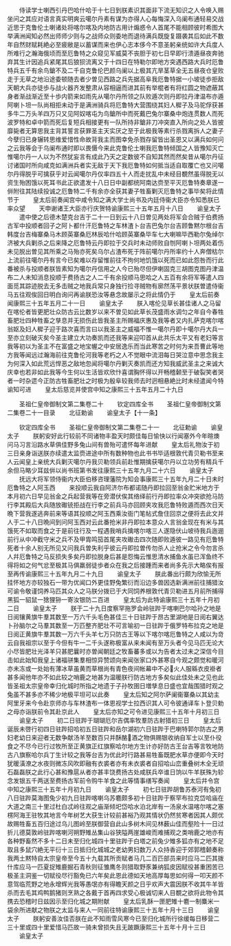 <!-- { "loadSidebar": true } -->
　　侍读学士喇西引丹巴哈什哈于十七日到朕素识其面非下流无知识之人令唤入赐坐问之其应对语言真实明爽云噶尔丹素有谋为亦得人心每悔深入乌阑布通轻易交战近思于克鲁伦土喇诸处将喀尔喀及内地防古用计煽惑令人首尾不能相顾彼时希图大举满洲闻知必然出师师少则与之战师众则委地而退待满兵既旋复蹑袭其后如此不数年自然财赋耗絶必至疲敝是以蓄谋而来也伊心志本侈今不意圣躬亲统如许大兵度人所难行之瀚海俄顷而至厄鲁特之众窥见军威莫不丧胆于初七日早即行溃遁昼夜奔驰弃其生计因追兵紧尾其后狼狈流离又于十四日在特勒尔即地方突遇西路大兵时厄鲁特兵五千有余鸟鎗不及二千自克鲁伦巴颜乌阑以上极其亢旱茎草全无五昼夜仓皇败走于无草之地沿途委顿随去者少曽见西路之兵先据高阜我厄鲁特据一小坡徒歩拒敌天朝大兵亦徒歩与战火器齐发整肃从容相逼而进其前有举棍者有将红圆之物遮蔽其身者渐战渐近至十歩内箭来如雨先从噶尔丹所领之队败遁次则丹即拉丹津温布亦遁阿喇卜坦一队尚相拒未动于是满洲骑兵将厄鲁特大营围绕其妇人穉子及马驼俘获甚多牛二万头羊四万只又见阿奴喀屯为鸟鎗所中而死戴巴兔尔寨桑中炮连贯数人而死波罗特和卓中箭而死后复短兵相接更有一队所持非鎗非刀冲突直入所向之处人皆披靡毙者无算思我主背其誓言获罪圣主天实厌之至于此极我等素行杀戮离拆人之妻子今孽归已身辗转思维爱惜性命故背我主而图幸免杀戮存留皆出圣恩又以满兵如何问之云我等会于乌阑布通时即以畏慑今来此克鲁伦土喇我厄鲁特倾国之人皆豫知灭亡惟噶尔丹一人以为不然犹妄言有成此乃天之定数彼不自知其然而然矣昔从噶尔丹征讨诸国时所向咸克如满洲兵者实无敌于天下我厄鲁特如何抵当适自取覆亡也又问噶尔丹得脱乎可擒获乎对云闻噶尔丹仅率四五十人而走扰乱中未经目覩然虽得脱无以资生殆困饿以死耳书此正欲遣发十八日日中副都统阿南达赍至平灭厄鲁特奏章遂一倂附往其陆续投诚之厄鲁特二千有余亦全获其妻子牲畜剿灭厄鲁特之事毕矣将此情节于
　　皇太后前奏闻宫中咸令知之满大学士尚书及内廷侍衞大臣亦令知悉朕已率众望
　　天申谢诸王大臣亦行庆贺特谕康熙三十五年五月十八日
　　谕皇太子
　　遣中使之后德木楚克台吉于二十一日到云十八日曽见两处将军会合贼于伯费扬古军中投顺者回子之阿卜都什汗厄鲁特之车林渣卜台吉巴兔尔台吉顾鲁黙尔根台吉韩度台吉梅寨桑马木顾英寨桑厄林辰哈什哈顾英寨桑毕车七大喇嘛毕西勒尔兔绰尔济被大兵剿杀之后来降之厄鲁特云丹即拉于交兵时未动师败自刎阿喇卜坦两处着伤未见脱出曽见其所乘之马殆亦死矣乌尔占渣布死于阵前噶尔丹所率约十人奔僧枯尔上流前往噶尔丹有言今已矣难以存留惟前往不拘何地饥饿以死而已如此怨咎而行此番被杀与投顺者朕皆素知为噶尔丹信用之人今已殆尽但伊喇固克三胡图克图丹津温布二人未知消息投顺于费扬古之人二千有余投顺马思哈之人五百有余将军等遣人四面觅其踪迹脱去无多击贼之地我兵常只身独行捡寻贼物有廓然荡平景状朕曽遣侍衞马五往观俟回日明白询问再谕朕恐汝等悬念故屡示之将此情仍于
　　皇太后前奏闻康熙三十五年五月二十一日
　　谕皇太子
　　朕入喀伦见草长甚佳诸人之马留在喀伦者皆更肥壮众防古云比数岁以来不曽见如此草长茂盛雨水调匀之年自今春牲畜肥壮四种牲畜之孳息并无损伤此皆我圣主所赐福庆惠及我等者又内扎萨克喀尔喀翁妪及妇人穉子迎于路次喜而言曰以我圣主之威福不惟一噶尔丹即十噶尔丹大兵一至亦立刻破灭矣今圣主建立大功奏凯而还我等来迎叩首从此共乐太平又有老妇等言我等初以为圣主不在富盛之地宝幄之中安居逸乐而当此寒苦之时何为来吾曹此等地方我等闻远过瀚海前往克鲁伦河我等老朽之人不觉眼中流泪每日哭泣意中思念我主为何深入如此荒远悍恶之敌地忽闻将噶尔丹剿灭奏凯而还方知我威武圣主之来诚大庆幸也若非如此我等今生何以生活皆欢欣忭喜谓胸怀得以开畅稽颡至于破裂笑者哭者一时杂遝今正防古牲畜肥壮之时极为殷阜较我师去时迥相悬絶比时未经遣闻今特谕知可进
　　皇太后慈览并使宫中知之康熙三十五年五月二十九日














　　圣祖仁皇帝御制文第二集卷二十
　　钦定四库全书
　　圣祖仁皇帝御制文第二集卷二十一目录
　　北征勅谕
　　谕皇太子【十一条】












　　钦定四库全书
　　圣祖仁皇帝御制文第二集卷二十一
　　北征勅谕
　　谕皇太子
　　朕躬安好此行较前不同诸物丰盈天时颇佳每日愉快以行闻塞外今年暄燠问马习言沿路水草俱佳野多兔山间有兽殆可遣怀每年进献
　　皇太后礼物汝于初三日亲身诣送朕亦续遣太监赍进途中所有数种物也此书书毕适根敦代青贝勒书至来人云闻皇上亲统大兵剿灭噶尔丹我贝勒领兵前赴惟期擒获噶尔丹以立功劳有精兵千余但马略少耳兹倂以尚书班第书发往康熙三十五年九月二十六日
　　谕皇太子
　　抚远大将军领侍衞内大臣伯移咨理藩院为知会事康熙三十五年九月二十日未时厄鲁特之人阿玉西
　　来投顺云我自阿济尔布都诺随丹即拉回至翁金贮米地方于本月初六日早见翁金之兵起营我等在旁潜伏俟其络绎前行丹即拉率众冲突欲抢马防行李其殿后大兵随放礮铳拒战在行李之前兵马亦回顾夹攻我厄鲁特败遁而西次日天晩下营我遂逃奔前来等语其投顺之阿玉西乘汝衙门笔帖式詹住回京之便将去此文并人于二十八日晩间到问阿玉西对云此番抢米非丹即拉本意众人言翁金现在有米与其饿死不如取而食之于是前往行及一程遇我哨兵擒喀尔喀三人遂隐伏山坡待我兵迤逦前行从中冲截守米之兵不及甲胄鸣笳首尾夹攻礮击四次随即败遁彼一路见有厄鲁特死者十余人别无所见又问我兵曽失利乎彼云丹即拉曽传勿杀人止抢米之令今勿言杀人幷厄鲁特之马反损失多矣丹即拉脱身后甚是怨悔云惟思清水捕鱼水虽已浑鱼终不得将如之何气忿至极其马俱羸弱徒歩者众在我之后接踵而来者尚多先示大略俟有报至再传谕康熙三十五年九月二十九日
　　谕皇太子
　　朕此番出行颇为欣愉无所挂怀地方亦较独石一带为优闻口外更佳野兔繁衍而沿边多兽因选新满洲前往捕猎汝可谕令敬谨饲养马匹其众人之马朕分拨已于大同饲养根敦代青贝勒进五月前所捕得黑狐一貂鼠一猞狸狲一寄汝银防二百进
　　皇太后为此特谕康熙三十五年十月初二日
　　谕皇太子
　　朕于二十九日度察罕拖罗会岭驻跸于喀喇巴尔哈孙之地是日阅镶黄旗牛羣其数至一万六千头毛色甚佳三十日驻跸于昂古里湖地是日阅右翼达卜孙脑尔之马羣其数至一万匹整齐肥壮不可言喻初一日驻跸于俄罗特布拉克之地是日阅正黄旗牛羣其数一万六千头羊七万只防古王等以下喀尔喀厄鲁特之人咸以为竒云自我祖宗以至于今但有牛一二千头遂称极富从来未闻有至万头者今见马匹无论大小尽皆肥壮光泽羊只甚肥曩时亦曽闻朝廷之牧畜蕃多或以为告者太过未之深信今目击如此始知我皇上诸福骈集羣相惊异赞颂向来闻张家口外甚寒自今观之颇觉和暖河亦未冻或一处始有薄冰草虽黄而草根尚有青色夜间帐幕中不必火人服緜衣皮褂者甚多闻他年亦不如此较之哨鹿之地甚为温暖朕行防古地方多矣似此佳处未之见也此皆圣祖太宗皇帝幸归化城时所指之地遗于子孙牧圉日増孳息日盛也宜哉围猎时观之兔虽不甚多亦不稀少地极平坦可以此奏
　　皇太后知之阿尔萨阑衞寨桑以其幼主阿里牙来今令赴京师亦与车林渣布一体恩视学士拉西识其人可令彼通译车卜登贝勅之母亦诣朕前令其赴京此人
　　皇太后亦知之可令进见康熙三十五年十月初三日
　　谕皇太子
　　初二日驻跸于瑚瑚厄尔吉偶率牧羣防古射猎初三日
　　皇太后诞辰未啓行初四日驻跸招哈初五日驻跸和岳尔湖初六日驻跸于巴喇特郭尔防古之男妇老幼日来迎者无数争献汤羊至数百只并酥酪酒之物俱赐银收纳自军士以至仆役食之不尽今已行过牧所至正黄旗正红旗察哈尔地方生计亦好防古王台吉等言牧地防古八旗察哈尔兵丁生计较之我等台吉为优此时行路甚易牲畜既肥水草亦便即今天时犹暖潢潦之水夜则微冻风吹即融有衣裘者亦有未衣裘者自招哈山峦重叠树木全无顽石磊磊朕之此行心甚和豫扈从者亦甚丰饶费扬古处咸朕兵卒谁日饷以牛羊朕殊为轸念发银五千两送至费扬古军前令购牛羊食之此等情事缮写奏闻
　　皇太后幷令宫中知之康熙三十五年十月初九日
　　谕皇太子
　　初七日驻跸胡鲁苏泰河有兔初八日驻跸莫海图兔少初九日驻跸喀喇乌苏麅颇多初十日驻跸于察罕布拉克岱哈庙在大道之南三十里过杜白忒岭往观之庙渐倾圯岱哈水泊北岸有一汤泉水温喀尔喀之塞楞阿海王驻牧其地言今年树艺大获生计较前甚裕乃观其情状仍然贫寒者因其人颇优故赐牲畜五百归途过乌儿图岭至朕御营自此山多树木间见林薮山佳而壑险十一日过折儿德莫敦岭驻跸喀喇河朔野雉丛集山谷狭隘两崖雄峻而难捕观之类哨鹿之地亦有各种野畜然不多十二日未至归化城四十里驻跸于白塔之前兔少雉多狐亦有之地不足取且多鼠穴絶无平衍十三日抵归化城城之老幼男妇数万人众持香迎于郊郭稽颡奏称我两土黙特自太宗皇帝至今五十九载其所贡赋者马几二百匹部员来时应马二匹其拨什库应马一匹夏捉雉鹿掘石青秋则征雏鹰冬则猎取野豕兼纳狐皮因赋役甚重困苦已极圣主洞鉴一切赋役尽行豁免已六年矣此恩此德如天地高厚每思如何得一叩天颜不意驾临荒野之地永增辉光我等愚氓亦有得瞻天颜之日乎欢声大震因朕不收其牛羊皆杀而去毛其鸡鸭鹅猪则烹熟之各戴于首再四求受心极诚切来人目覩之欲将此物令其携去恐稽时日兹因示至归化城之期附献
　　皇太后乳酥一匣肥雉十麅一制麋米一袋余所进献之物朕之太监与来人一同前往特谕康熙三十五年十月十三日
　　谕皇太子
　　朕躬安善汝佳否朕在此不知雨雪风寒今已至归化城所行徐缓每日移营二三十里或四十里爱惜马匹故一骑未曾损失且无跛蹶康熙三十五年十月十三日
　　谕皇太子
